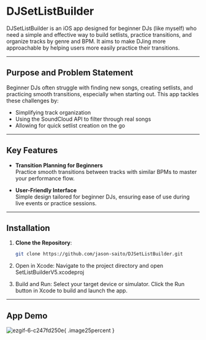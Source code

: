 # DJSetListBuilder

DJSetListBuilder is an iOS app designed for beginner DJs (like myself) who need a simple and effective way to build setlists, practice transitions, and organize tracks by genre and BPM. It aims to make DJing more approachable by helping users more easily practice their transitions.

---

## **Purpose and Problem Statement**
Beginner DJs often struggle with finding new songs, creating setlists, and practicing smooth transitions, especially when starting out. This app tackles these challenges by:
- Simplifying track organization
- Using the SoundCloud API to filter through real songs
- Allowing for quick setlist creation on the go

---

## Key Features

- **Transition Planning for Beginners**  
  Practice smooth transitions between tracks with similar BPMs to master your performance flow.

- **User-Friendly Interface**  
  Simple design tailored for beginner DJs, ensuring ease of use during live events or practice sessions.

---

## **Installation**

1. **Clone the Repository**:
   ```bash
   git clone https://github.com/jason-saito/DJSetListBuilder.git 

2. Open in Xcode:
Navigate to the project directory and open SetListBuilderV5.xcodeproj

3. Build and Run:
Select your target device or simulator.
Click the Run button in Xcode to build and launch the app.

---

## **App Demo**
![ezgif-6-c247fd250e](https://github.com/user-attachments/assets/9d11a7e5-d43d-4c1a-a4ed-134f1d1d6899){ .image25percent }

